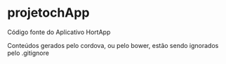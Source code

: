 # projetochApp
Código fonte do Aplicativo HortApp

Conteúdos gerados pelo cordova, ou pelo bower, estão sendo ignorados pelo .gitignore
